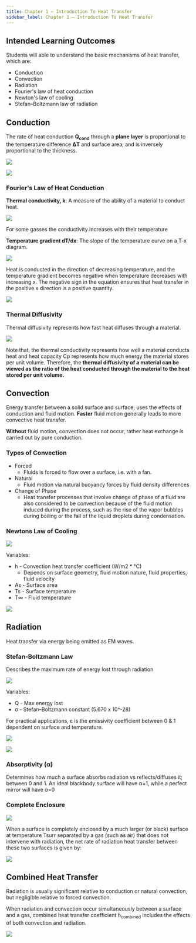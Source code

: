 ```yaml
---
title: Chapter 1 – Introduction To Heat Transfer
sidebar_label: Chapter 1 – Introduction To Heat Transfer
---
```


## Intended Learning Outcomes

Students will able to understand the basic mechanisms of heat transfer, which are:
- Conduction
- Convection
- Radiation 
- Fourier's law of heat conduction
- Newton's law of cooling
- Stefan–Boltzmann law of radiation

## Conduction

The rate of heat conduction **Q<sub>cond</sub>** through a **plane layer** is proportional to the temperature difference **ΔT** and surface area; and is inversely proportional to the thickness.

![](assets/2020-09-08-13-05-54.png)

![](assets/2020-09-08-13-13-28.png)

### Fourier's Law of Heat Conduction

**Thermal conductivity, k**: A measure of the ability of a material to conduct heat. 

![](assets/2020-09-08-13-17-14.png)

For some gasses the conductivity increases with their temperature

**Temperature gradient dT/dx**: The slope of the temperature curve on a T-x diagram.

![](assets/2020-09-08-13-08-39.png)

Heat is conducted in the direction of decreasing temperature, and the temperature gradient becomes negative when temperature decreases with increasing x. The negative sign in the equation ensures that heat transfer in the positive x direction is a positive quantity.

![](assets/2020-09-08-13-10-11.png)

<!-- #### An example

The roof of an electrically heated home is 6 m long, 8 m wide, and 0.25 m thick, and is made of a flat layer of concrete whose thermal conductivity is k 5 0.8 W/m·K (Fig. 1–27). The temperatures of the inner and the outer surfaces of the roof one night are measured to be 15°C and 4°C, respectively, for a period of 10 hours. Determine (a) **the rate of heat loss** through the roof that night and (b) **the cost of that heat loss** to the home owner if the cost of electricity is $0.08/kWh.

![](assets/2020-09-08-13-14-14.png)
![](assets/2020-09-08-13-12-58.png) -->

### Thermal Diffusivity

Thermal diffusivity represents how fast heat diffuses through a material.

![](assets/2020-09-08-13-27-16.png)

Note that, the thermal conductivity represents how well a material conducts heat and heat capacity Cp represents how much energy the material stores per unit volume. Therefore, the **thermal diffusivity of a material can be viewed as the ratio of the heat conducted through the material to the heat stored per unit volume.**

## Convection

Energy transfer between a solid surface and surface; uses the effects of conduction and fluid motion. **Faster** fluid motion generally leads to more convective heat transfer.

**Without** fluid motion, convection does not occur, rather heat exchange is carried out by pure conduction.

### Types of Convection

- Forced
  - Fluids is forced to flow over a surface, i.e. with a fan.
- Natural
  - Fluid motion via natural buoyancy forces by fluid density differences
- Change of Phase
  - Heat transfer processes that involve change of phase of a fluid are also considered to be convection because of the fluid motion induced during the process, such as the rise of the vapor bubbles during boiling or the fall of the liquid droplets during condensation.

### Newtons Law of Cooling

![](assets/2020-09-08-13-43-00.png)

Variables:
- h - Convection heat transfer coefficient (W/m2 * °C)
  - Depends on surface geometry, fluid motion nature, fluid properties, fluid velocity
- As - Surface area
- Ts - Surface temperature
- T∞ - Fluid temperature

![](assets/2020-09-08-13-45-52.png)

## Radiation

Heat transfer via energy being emitted as EM waves.

### Stefan-Boltzmann Law

Describes the maximum rate of energy lost through radiation

![](assets/2020-09-08-13-53-09.png)

Variables:
- Q - Max energy lost
- σ - Stefan–Boltzmann constant (5.670 x 10^-28)

For practical applications, ε is the emissivity coefficient between 0 & 1 dependent on surface and temperature.

![](assets/2020-09-08-13-56-07.png)

![](assets/2020-09-08-13-57-20.png)

### Absorptivity (α)

Determines how much a surface absorbs radiation vs reflects/diffuses it; between 0 and 1. An ideal blackbody surface will have α=1, while a perfect mirror will have α=0

### Complete Enclosure

![](assets/2020-09-08-14-03-23.png)

When a surface is completely enclosed by a much larger (or black) surface at temperature Tsurr separated by a gas (such as air) that does not intervene with radiation, the net rate of radiation heat transfer between these two surfaces is given by:

![](assets/2020-09-08-14-02-26.png)

## Combined Heat Transfer

Radiation is usually significant relative to conduction or natural convection, but negligible relative to forced convection.

When radiation and convection occur simultaneously
between a surface and a gas, combined heat transfer coefficient h<sub>combined</sub> includes the effects of both convection and radiation.

![](assets/2020-09-08-14-05-05.png)